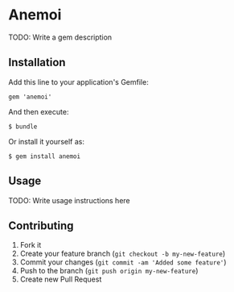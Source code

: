 # Anemoi

TODO: Write a gem description

## Installation

Add this line to your application's Gemfile:

    gem 'anemoi'

And then execute:

    $ bundle

Or install it yourself as:

    $ gem install anemoi

## Usage

TODO: Write usage instructions here

## Contributing

1. Fork it
2. Create your feature branch (`git checkout -b my-new-feature`)
3. Commit your changes (`git commit -am 'Added some feature'`)
4. Push to the branch (`git push origin my-new-feature`)
5. Create new Pull Request

